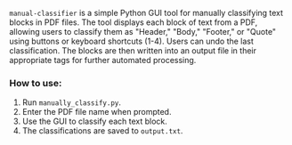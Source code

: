 `manual-classifier` is a simple Python GUI tool for manually classifying text blocks in PDF files. The tool displays each block of text from a PDF, allowing users to classify them as "Header," "Body," "Footer," or "Quote" using buttons or keyboard shortcuts (1-4). Users can undo the last classification. The blocks are then written into an output file in their appropriate tags for further automated processing.

### How to use:
1. Run `manually_classify.py`.
2. Enter the PDF file name when prompted.
3. Use the GUI to classify each text block.
4. The classifications are saved to `output.txt`.
